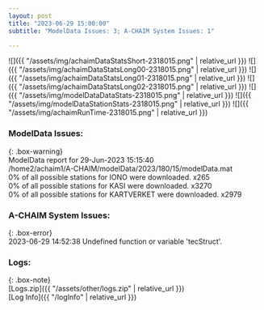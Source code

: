 ```yaml
---
layout: post
title: "2023-06-29 15:00:00"
subtitle: "ModelData Issues: 3; A-CHAIM System Issues: 1"

---
```


![]({{ "/assets/img/achaimDataStatsShort-2318015.png" | relative_url }})
![]({{ "/assets/img/achaimDataStatsLong00-2318015.png" | relative_url }})
![]({{ "/assets/img/achaimDataStatsLong01-2318015.png" | relative_url }})
![]({{ "/assets/img/achaimDataStatsLong02-2318015.png" | relative_url }})
![]({{ "/assets/img/modelDataDataStats-2318015.png" | relative_url }})
![]({{ "/assets/img/modelDataStationStats-2318015.png" | relative_url }})
![]({{ "/assets/img/achaimRunTime-2318015.png" | relative_url }})


### ModelData Issues:  
  
{: .box-warning}  
 ModelData report for 29-Jun-2023 15:15:40   
 /home2/achaim1/A-CHAIM/modelData/2023/180/15/modelData.mat   
 0% of all possible stations for IONO were downloaded. x265   
 0% of all possible stations for KASI were downloaded. x3270   
 0% of all possible stations for KARTVERKET were downloaded. x2979   
  
### A-CHAIM System Issues:  
  
{: .box-error}  
2023-06-29 14:52:38 Undefined function or variable 'tecStruct'.  

### Logs:  
  
{: .box-note}  
[Logs.zip]({{ "/assets/other/logs.zip" | relative_url }})  
[Log Info]({{ "/logInfo" | relative_url }})  
